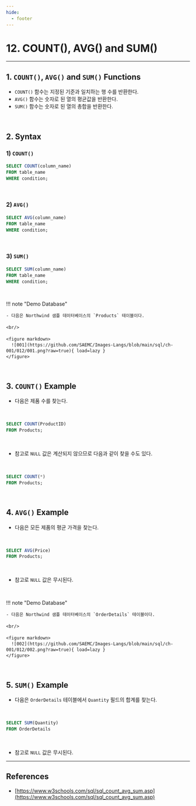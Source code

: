 ```yaml
---
hide:
  - footer
---
```


# 12. COUNT(), AVG() and SUM()

---

## 1. `COUNT()`, `AVG()` and `SUM()` Functions

- `COUNT()` 함수는 지정된 기준과 일치하는 행 수를 반환한다.
- `AVG()` 함수는 숫자로 된 열의 평균값을 반환한다.
- `SUM()` 함수는 숫자로 된 열의 총합을 반환한다.

<br/>

## 2. Syntax

### 1) `COUNT()`

```sql
SELECT COUNT(column_name)
FROM table_name
WHERE condition;
```

<br/>

### 2) `AVG()`

```sql
SELECT AVG(column_name)
FROM table_name
WHERE condition;
```

<br/>

### 3) `SUM()`

```sql
SELECT SUM(column_name)
FROM table_name
WHERE condition;
```

<br/>

!!! note "Demo Database"

    - 다음은 Northwind 샘플 데이터베이스의 `Products` 테이블이다.

    <br/>

    <figure markdown>
      ![001](https://github.com/SAEMC/Images-Langs/blob/main/sql/ch-001/012/001.png?raw=true){ load=lazy }
    </figure>

<br/>

## 3. `COUNT()` Example

- 다음은 제품 수를 찾는다.

<br/>

```sql
SELECT COUNT(ProductID)
FROM Products;
```

<br/>

- 참고로 `NULL` 값은 계산되지 않으므로 다음과 같이 찾을 수도 있다.

<br/>

```sql
SELECT COUNT(*)
FROM Products;
```

<br/>

## 4. `AVG()` Example

- 다음은 모든 제품의 평균 가격을 찾는다.

<br/>

```sql
SELECT AVG(Price)
FROM Products;
```

<br/>

- 참고로 `NULL` 값은 무시된다.

<br/>

!!! note "Demo Database"

    - 다음은 Northwind 샘플 데이터베이스의 `OrderDetails` 테이블이다.

    <br/>

    <figure markdown>
      ![002](https://github.com/SAEMC/Images-Langs/blob/main/sql/ch-001/012/002.png?raw=true){ load=lazy }
    </figure>

<br/>

## 5. `SUM()` Example

- 다음은 `OrderDetails` 테이블에서 `Quantity` 필드의 합계를 찾는다.

<br/>

```sql
SELECT SUM(Quantity)
FROM OrderDetails
```

<br/>

- 참고로 `NULL` 값은 무시된다.

---

## References

- [https://www.w3schools.com/sql/sql_count_avg_sum.asp](https://www.w3schools.com/sql/sql_count_avg_sum.asp)
